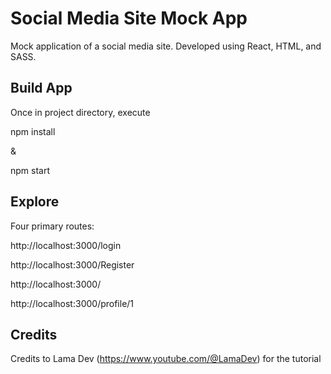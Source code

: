 # Social Media Site Mock App

Mock application of a social media site. Developed using React, HTML, and SASS. 

## Build App

Once in project directory, execute

npm install

&

npm start

## Explore

Four primary routes:


http://localhost:3000/login

http://localhost:3000/Register

http://localhost:3000/

http://localhost:3000/profile/1

## Credits
Credits to Lama Dev (https://www.youtube.com/@LamaDev) for the tutorial

